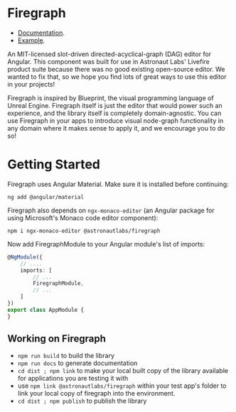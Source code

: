 # Firegraph
- [Documentation](https://astronautlabs.github.io/firegraph/).
- [Example](https://astronautlabs.github.io/firegraph-example/).

An MIT-licensed slot-driven directed-acyclical-graph (DAG) editor for Angular. This 
component was built for use in Astronaut Labs' Livefire product suite because 
there was no good existing open-source editor. We wanted to fix that, so we 
hope you find lots of great ways to use this editor in your projects!

Firegraph is inspired by Blueprint, the visual programming language of 
Unreal Engine. Firegraph itself is just the editor that would power such
an experience, and the library itself is completely domain-agnostic. 
You can use Firegraph in your apps to introduce visual node-graph functionality 
in any domain where it makes sense to apply it, and we encourage you to do so!

# Getting Started

Firegraph uses Angular Material. Make sure it is installed before continuing:

```
ng add @angular/material
```

Firegraph also depends on `ngx-monaco-editor` (an Angular package for using 
Microsoft's Monaco code editor component):

```
npm i ngx-monaco-editor @astronautlabs/firegraph
```

Now add FiregraphModule to your Angular module's list of imports:

```typescript
@NgModule({
    // ....
    imports: [
        // ...
        FiregraphModule,
        // ...
    ]
})
export class AppModule {
}
```

## Working on Firegraph

- `npm run build` to build the library
- `npm run docs` to generate documentation
- `cd dist ; npm link` to make your local built copy of the library available
  for applications you are testing it with
- use `npm link @astronautlabs/firegraph` within your test app's folder to link 
  your local copy of firegraph into the environment.
- `cd dist ; npm publish` to publish the library